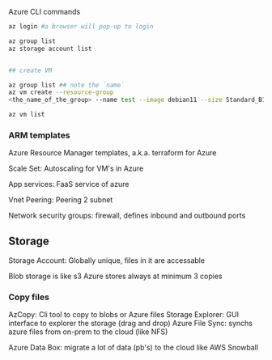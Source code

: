 
Azure CLI commands

```bash
az login #a browser will pop-up to login

az group list
az storage account list


## create VM

az group list ## note the `name`
az vm create --resource-group 
<the_name_of_the_group> --name test --image debian11 --size Standard_B1ms --admin-username azureuser --generate-ssh-keys --public-ip-sku Standard

az vm list 
```

### ARM templates
Azure Resource Manager templates, a.k.a. terraform for Azure



Scale Set: Autoscaling for VM's in Azure

App services: FaaS service of azure

Vnet Peering: Peering 2 subnet


Network security groups: firewall, defines inbound and outbound ports



## Storage

Storage Account: Globally unique, files in it are accessable

Blob storage is like s3
Azure stores always at minimum 3 copies

### Copy files
AzCopy: Cli tool to copy to blobs or Azure files
Storage Explorer: GUI interface to explorer the storage (drag and drop)
Azure File Sync: synchs azure files from on-prem to the cloud (like NFS)

Azure Data Box: migrate a lot of data (pb's) to the cloud like AWS Snowball

